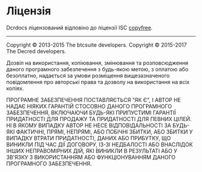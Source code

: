 # Ліцензія 

Dcrdocs ліцензований відповіно до ліцензії ISC  [copyfree](http://copyfree.org).

---

Copyright © 2013-2015 The btcsuite developers. Copyright © 2015-2017 The Decred developers.

Дозвіл на використання, копіювання, змінювання та розповсюдження даного програмного забезпечення з будь-якою метою, з оплатою або безоплатно, надається за умови розміщення вищезазначеного повідомлення про авторські права та дозволу на використання на всіх копіях.

ПРОГРАМНЕ ЗАБЕЗПЕЧЕННЯ ПОСТАВЛЯЄТЬСЯ "ЯК Є", І АВТОР НЕ НАДАЄ НІЯКИХ ГАРАНТІЙ СТОСОВНО ДАНОГО ПРОГРАМНОГО ЗАБЕЗПЕЧЕННЯ, ВКЛЮЧАЮЧИ БУДЬ-ЯКІ ПРИПУСТИМІ ГАРАНТІЇ ПРИДАТНОСТІ ДЛЯ ПРОДАЖУ ТА ПРИДАТНОСТІ ДЛЯ ПЕВНИХ ЦІЛЕЙ. НІ В ЯКОМУ ВИПАДКУ АВТОР НЕ НЕСЕ ВІДПОВІДАЛЬНОСТІ ЗА БУДЬ-ЯКІ ФАКТИЧНІ, ПРЯМІ, НЕПРЯМІ, АБО ПОБІЧНІ ЗБИТКИ, АБО ЗБИТКИ У ВИПАДКУ ВТРАТИ ПРИДАТНОСТІ, ДАНИХ АБО ПРИБУТКУ, ЩО ВИНИКЛИ ПІД ЧАС ДІЇ ДОГОВОРУ, ІЗ-ЗІ НЕДБАЛОСТІ АБО ВНАСЛІДОК ІНШИХ НЕПРАВОМІРНИХ ДІЙ, ЯКІ ВИНИКЛИ В РЕЗУЛЬТАТІ АБО У ЗВ'ЯЗКУ З ВИКОРИСТАННЯМ АБО ФУНКЦІОНУВАННЯМ ДАНОГО ПРОГРАМНОГО ЗАБЕЗПЕЧЕННЯ.
